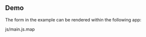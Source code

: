 ## Demo

The form in the example can be rendered within the following app:

<div id="preact"></div>

<File>js/main.js.map</File>

<Code src="example/App.jsx"/>

<SectionBreak />